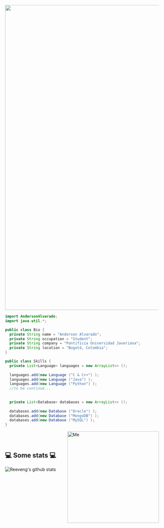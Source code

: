 <img align="center" width= "1000" src="https://user-images.githubusercontent.com/98665908/164995802-0b9889fc-8872-4054-a19e-cdf0316116ea.svg">



```java
import AndersonAlvarado;
import java.util.*;

public class Bio {
  private String name = "Anderson Alvarado";
  private String occupation = "Student";
  private String company = "Pontificia Universidad Javeriana";
  private String location = "Bogotá, Colombia";
}

public class Skills {
  private List<Language> languages = new ArrayList<> ();
  
  languages.add(new Language ("C & C++") );
  languages.add(new Language ("Java") );
  languages.add(new Language ("Python") );
  //to be continue...
  
  
  private List<Database> databases = new ArrayList<> ();
  
  databases.add(new Database ("Oracle") );
  databases.add(new Database ("MongoDB") );
  databases.add(new Database ("MySQL") );
}
```
<img align="right"  alt="Me" width= "300" src="https://user-images.githubusercontent.com/98665908/164992540-4f00d7cc-2b59-4e6f-9108-83b60845fa25.gif">

</br></br>
<h2 align="left">💻 Some stats 💻</h2>

![Reeveng's github stats](https://github-readme-stats.vercel.app/api?username=andersonjalvarado&show_icons=true&title_color=fff&icon_color=79ff97&text_color=9f9f9f&bg_color=151515)
